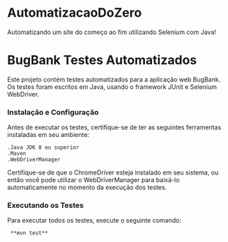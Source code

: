# AutomatizacaoDoZero
Automatizando um site do começo ao fim utilizando Selenium com Java!

  <h1>BugBank Testes Automatizados</h1>
Este projeto contém testes automatizados para a aplicação web BugBank. Os testes foram escritos em Java, usando o framework JUnit e Selenium WebDriver.

 <h3>Instalação e Configuração</h3>
Antes de executar os testes, certifique-se de ter as seguintes ferramentas instaladas em seu ambiente:

    .Java JDK 8 ou superior
    .Maven
    .WebDriverManager
    
    
Certifique-se de que o ChromeDriver esteja instalado em seu sistema, ou então você pode utilizar o WebDriverManager para baixá-lo automaticamente no momento da execução dos testes.

<h3>Executando os Testes</h3>
Para executar todos os testes, execute o seguinte comando:


     **mvn test**



